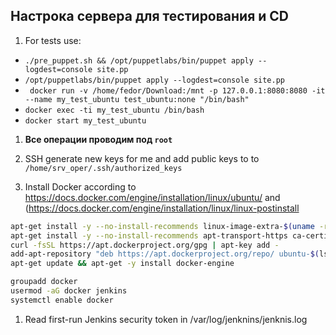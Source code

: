 ## Настрока сервера для тестирования и CD

1. For tests use:
 - `./pre_puppet.sh && /opt/puppetlabs/bin/puppet apply --logdest=console site.pp`
 - `/opt/puppetlabs/bin/puppet apply --logdest=console site.pp`
 - ` docker run -v /home/fedor/Download:/mnt -p 127.0.0.1:8080:8080 -it  --name my_test_ubuntu test_ubuntu:none "/bin/bash"`
 - `docker exec -ti my_test_ubuntu /bin/bash`
 - `docker start my_test_ubuntu`


1. __Все операции проводим под `root`__

1. SSH generate new keys for me and add public keys to to `/home/srv_oper/.ssh/authorized_keys`

1. Install Docker according to https://docs.docker.com/engine/installation/linux/ubuntu/ and (https://docs.docker.com/engine/installation/linux/linux-postinstall

```sh
apt-get install -y --no-install-recommends linux-image-extra-$(uname -r) linux-image-extra-virtual lsb-release
apt-get install -y --no-install-recommends apt-transport-https ca-certificates curl software-properties-common
curl -fsSL https://apt.dockerproject.org/gpg | apt-key add -
add-apt-repository "deb https://apt.dockerproject.org/repo/ ubuntu-$(lsb_release -cs) main"
apt-get update && apt-get -y install docker-engine

groupadd docker
usermod -aG docker jenkins
systemctl enable docker
```
1. Read first-run Jenkins security token in /var/log/jenknins/jenknis.log
